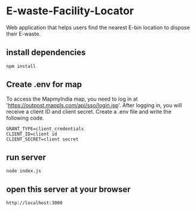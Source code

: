 # E-waste-Facility-Locator
Web application that helps users find the nearest E-bin location to dispose their E-waste.

## install dependencies

```
npm install
```
## Create .env for map
To access the MapmyIndia map, you need to log in at 'https://outpost.mappls.com/api/sso/login.jsp'. After logging in, you will receive a client ID and client secret. Create a .env file and write the following code.
```
GRANT_TYPE=client_credentials
CLIENT_ID=client id
CLIENT_SECRET=client secret
```

## run server

```
node index.js
```
## open this server at your browser

```
http://localhost:3000
```
